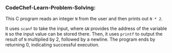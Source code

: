 ﻿### CodeChef-Learn-Problem-Solving:

This C program reads an integer `N` from the user and then prints out `N * 2`.

It uses `scanf` to take the input, where `&N` provides the address of the variable `N` so the input value can be stored there. Then, it uses `printf` to output the result of `N` multiplied by 2, followed by a newline. The program ends by returning 0, indicating successful execution.
